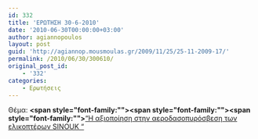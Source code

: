 ```yaml
---
id: 332
title: 'ΕΡΩΤΗΣΗ 30-6-2010'
date: '2010-06-30T00:00:00+03:00'
author: agiannopoulos
layout: post
guid: 'http://agiannop.mousmoulas.gr/2009/11/25/25-11-2009-17/'
permalink: /2010/06/30/300610/
original_post_id:
    - '332'
categories:
    - Ερωτήσεις
---
```


Θέμα: **<span style="font-family:""></span><span style="font-family:""></span><span style="font-family:""></span>**[“Η αξιοποίηση στην αεροδασοπυρόσβεση των ελικοπτέρων SINOUK “](/wp-content/uploads/2009/11/aeropyrosbesi300620102.pdf)